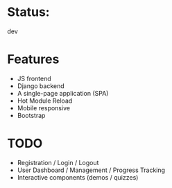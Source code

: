 # Status:
dev

# Features
- JS frontend
- Django backend
- A single-page application (SPA)
- Hot Module Reload
- Mobile responsive
- Bootstrap

# TODO
- Registration / Login / Logout
- User Dashboard / Management / Progress Tracking
- Interactive components (demos / quizzes)
  
